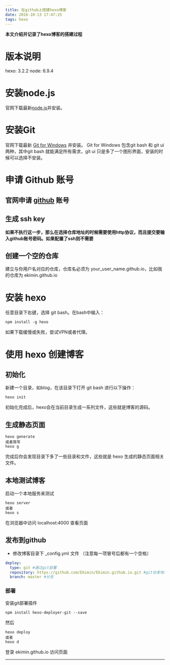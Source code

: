 ```yaml
---
title: 在github上搭建hexo博客
date: 2016-10-13 17:47:25
tags: hexo
---
```


**本文介绍并记录了hexo博客的搭建过程**

<!--more-->

# 版本说明
hexo: 3.2.2
node: 6.9.4

# 安装node.js

官网下载最新[node.js](https://nodejs.org/en/)并安装。

# 安装Git

官网下载最新 [Git for Windows](https://git-for-windows.github.io/) 并安装。
Git for Windows 包含git bash 和 git ui两种，其中git bash 就能满足所有需求，git ui 只是多了一个图形界面，安装的时候可以选择不安装。

# 申请 Github 账号

## 官网申请 [github](https://github.com/) 账号
## 生成 ssh key
**如果不执行这一步，那么在选择仓库地址的时候需要使用http协议，而且提交要输入github账号密码。如果配置了ssh则不需要**
## 创建一个空的仓库
建立与你用户名对应的仓库，仓库名必须为 your_user_name.github.io，比如我的仓库为 ekimin.github.io

# 安装 hexo

任意目录下右键，选择 git bash。在bash中输入：

```
npm install -g hexo
```

如果下载缓慢或失败，尝试VPN或者代理。

# 使用 hexo 创建博客
## 初始化

新建一个目录，如blog，在该目录下打开 git bash 进行以下操作：

```
hexo init 
```
初始化完成后，hexo会在当前目录生成一系列文件，这些就是博客的源码。

## 生成静态页面

```
hexo generate
或者简写
hexo g
```

完成后你会发现目录下多了一些目录和文件，这些就是 hexo 生成的静态页面相关文件。

## 本地测试博客

启动一个本地服务来测试
```
hexo server
或者
hexo s
```

在浏览器中访问 localhost:4000 查看页面

## 发布到github

- 修改博客目录下 _config.yml 文件 （注意每一项冒号后都有一个空格）
```yaml
deploy: 
  type: git #通过git部署
  repository: https://github.com/Ekimin/Ekimin.github.io.git #git仓库地址，需要提前建立 （这里用的是http协议，部署的时候会提示你输入github的账号密码，如果配置了ssh则可以直接使用ssh地址，这种方式不用输入账号密码，比如：git@github.com:Ekimin/Ekimin.github.io.git）
  branch: master #分支
```

### 部署

安装git部署插件

```
npm install hexo-deployer-git --save
```

然后 
```
hexo deploy
或者
hexo d
```

登录 ekimin.github.io 访问页面

----

